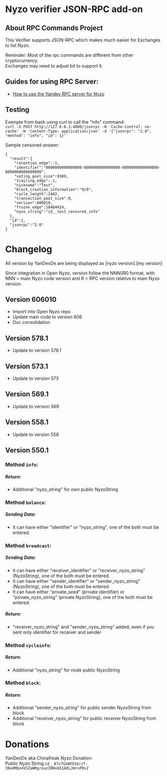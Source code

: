 # Nyzo verifier JSON-RPC add-on

## About RPC Commands Project
This Verifier supports JSON-RPC which makes much easier for Exchanges to list Nyzo.

Reminder: Most of the rpc commands are different from other cryptocurrency.  
Exchanges may need to adjust bit to support it.

## Guides for using RPC Server:

* [How to use the Yandev RPC server for Nyzo](https://medium.com/@nyzoco/how-to-use-the-yandev-rpc-server-for-nyzo-56e616e0e6d0)

## Testing

Exemple from bash using curl to call the "info" command:  
`curl -X POST http://127.0.0.1:4000/jsonrpc -H 'Cache-Control: no-cache' -H 'Content-Type: application/json' -d '{"jsonrpc": "2.0", "method": "info", "id": 1}'`

Sample censored answer:  
```
{
  "result":{
    "retention_edge":-1,
    "identifier":"0000000000000000-0000000000000000-0000000000000000-0000000000000000",
    "voting_pool_size":9389,
    "trailing_edge":-1,
    "nickname":"Test",
    "block_creation_information":"0/0",
    "cycle_length":2442,
    "transaction_pool_size":0,
    "version":606010,
    "frozen_edge":10484424,
    "nyzo_string":"id__test_censored_info"
  },
  "id":1,
  "jsonrpc":"2.0"
}
```

# Changelog
All version by YanDevDe are being displayed as [nyzo version].[my version]

Since integration in Open Nyzo, version follow the NNN0R0 format, with NNN = main Nyzo code version and R = RPC version relative to main Nyzo version.

##  Version 606010

- Import into Open Nyzo repo
- Update main code to version 606
- Doc consolidation

##  Version 578.1

- Update to version 578.1

##  Version 573.1

- Update to version 573

##  Version 569.1

- Update to version 569

##  Version 558.1

- Update to version 558

##  Version 550.1

### Method `info`:
##### Return:
- Additional "nyzo_string" for own public NyzoString

### Method `balance`:
##### Sending Data:
- It can have either "identifier" or "nyzo_string", one of the both must be entered.

### Method `broadcast`:
##### Sending Data:
- It can have either "receiver_identifier" or "receiver_nyzo_string" (NyzoString), one of the both must be entered.
-  It can have either "sender_identifier" or "sender_nyzo_string" (NyzoString), one of the both must be entered.
- It can have either "private_seed" (private identifier) or "private_nyzo_string" (private NyzoString), one of the both must be entered.

##### Return:
- "receiver_nyzo_string" and "sender_nyzo_string" added, even if you sent only identifier for receiver and sender

### Method `cycleinfo`:
##### Return:
- Additional "nyzo_string" for node public NyzoString

### Method `block`:
##### Return:
- Additional "sender_nyzo_string" for public sender NyzoString from block
- Additional "receiver_nyzo_string" for public receiver NyzoString from block


# Donations
YanDevDe aka Chinafreak Nyzo Donation:  
Public Nyzo String:`id__87v7G1WX91GrzT-30uHMQz4VSZaWRgrouzI0Hx651AXLJHrxP0sZ`

